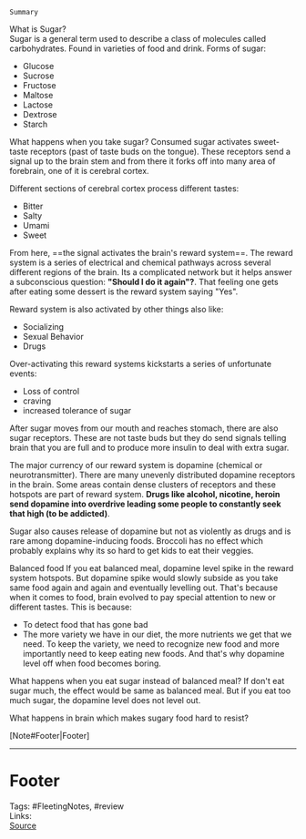 `Summary`  

What is Sugar?  
Sugar is a general term used to describe a class of molecules called carbohydrates. Found in varieties of food and drink. 
Forms of sugar:
- Glucose
- Sucrose
- Fructose
- Maltose
- Lactose
- Dextrose
- Starch
 
What happens when you take sugar?
Consumed sugar activates sweet-taste receptors (past of taste buds on the tongue). These receptors send a signal up to the brain stem and from there it forks off into many area of forebrain, one of it is  cerebral cortex.

Different sections of cerebral cortex process different tastes:
- Bitter
- Salty
- Umami
- Sweet

From here, ==the signal activates the brain's reward system==. The reward system is a series of electrical and chemical pathways across several different regions of the brain. Its a complicated network but it helps answer a subconscious question: **"Should I do it again"?**. That feeling one gets after eating some dessert is the reward system saying "Yes".

Reward system is also activated by other things also like:
- Socializing
- Sexual Behavior
- Drugs

Over-activating this reward systems kickstarts a series of unfortunate events:
- Loss of control
- craving
- increased tolerance of sugar

After sugar moves from our mouth and reaches stomach, there are also sugar receptors. These are not taste buds but they do send signals telling brain that you are full and to produce more insulin to deal with extra sugar.

The major currency of our reward system is dopamine (chemical or neurotransmitter). There are many unevenly distributed dopamine receptors in the brain. Some areas contain dense clusters of receptors and these hotspots are part of reward system. **Drugs like alcohol, nicotine, heroin send dopamine into overdrive leading some people to constantly seek that high (to be addicted)**.

Sugar also causes release of dopamine but not as violently as drugs and is rare among dopamine-inducing foods. Broccoli has no effect which probably explains why its so hard to get kids to eat their veggies.  

Balanced food
If you eat balanced meal, dopamine level spike in the reward system hotspots. But dopamine spike would slowly subside as you take same food again and again and eventually levelling out. That's because when it comes to food, brain evolved to pay special attention to new or different tastes. This is because:
- To detect food that has gone bad
- The more variety we have in our diet, the more nutrients we get that we need. To keep the variety, we need to recognize new food and more importantly need to keep eating new foods. 
And that's why dopamine level off when food becomes boring. 

What happens when you eat sugar instead of balanced meal? 
If don't eat sugar much, the effect would be same as balanced meal. But if you eat too much sugar, the dopamine level does not level out.  


What happens in brain which makes sugary food hard to resist?
  
  

[Note#Footer|Footer]  
  

---  

# Footer  

Tags: #FleetingNotes, #review  
Links:   
[Source]()  

<!--stackedit_data:
eyJoaXN0b3J5IjpbLTcxOTgxNjg5NiwxNjkwMTgxMzk1LDIyNj
A2Mzk1NywyMTQ2NDI1Nzg2LC0xNTk2NDc3MjUwLC0yODY5ODky
N119
-->